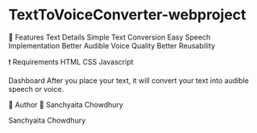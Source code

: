 # TextToVoiceConverter-webproject
📝 Features
Text Details
Simple Text Conversion
Easy Speech Implementation
Better Audible Voice Quality
Better Reusability

❗ Requirements
HTML
CSS
Javascript

Dashboard
After you place your text, it will convert your text into audible speech or voice.

📝 Author
👤 Sanchyaita Chowdhury

Sanchyaita Chowdhury
